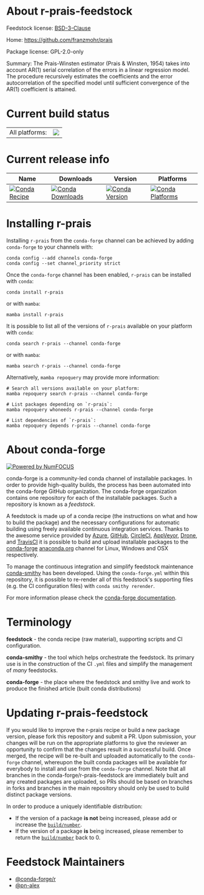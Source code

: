 About r-prais-feedstock
=======================

Feedstock license: [BSD-3-Clause](https://github.com/conda-forge/r-prais-feedstock/blob/main/LICENSE.txt)

Home: https://github.com/franzmohr/prais

Package license: GPL-2.0-only

Summary: The Prais-Winsten estimator (Prais & Winsten, 1954) takes into account AR(1) serial correlation of the errors in a linear regression model. The procedure recursively estimates the coefficients and the error autocorrelation of the specified model until sufficient convergence of the AR(1) coefficient is attained.

Current build status
====================


<table><tr><td>All platforms:</td>
    <td>
      <a href="https://dev.azure.com/conda-forge/feedstock-builds/_build/latest?definitionId=21080&branchName=main">
        <img src="https://dev.azure.com/conda-forge/feedstock-builds/_apis/build/status/r-prais-feedstock?branchName=main">
      </a>
    </td>
  </tr>
</table>

Current release info
====================

| Name | Downloads | Version | Platforms |
| --- | --- | --- | --- |
| [![Conda Recipe](https://img.shields.io/badge/recipe-r--prais-green.svg)](https://anaconda.org/conda-forge/r-prais) | [![Conda Downloads](https://img.shields.io/conda/dn/conda-forge/r-prais.svg)](https://anaconda.org/conda-forge/r-prais) | [![Conda Version](https://img.shields.io/conda/vn/conda-forge/r-prais.svg)](https://anaconda.org/conda-forge/r-prais) | [![Conda Platforms](https://img.shields.io/conda/pn/conda-forge/r-prais.svg)](https://anaconda.org/conda-forge/r-prais) |

Installing r-prais
==================

Installing `r-prais` from the `conda-forge` channel can be achieved by adding `conda-forge` to your channels with:

```
conda config --add channels conda-forge
conda config --set channel_priority strict
```

Once the `conda-forge` channel has been enabled, `r-prais` can be installed with `conda`:

```
conda install r-prais
```

or with `mamba`:

```
mamba install r-prais
```

It is possible to list all of the versions of `r-prais` available on your platform with `conda`:

```
conda search r-prais --channel conda-forge
```

or with `mamba`:

```
mamba search r-prais --channel conda-forge
```

Alternatively, `mamba repoquery` may provide more information:

```
# Search all versions available on your platform:
mamba repoquery search r-prais --channel conda-forge

# List packages depending on `r-prais`:
mamba repoquery whoneeds r-prais --channel conda-forge

# List dependencies of `r-prais`:
mamba repoquery depends r-prais --channel conda-forge
```


About conda-forge
=================

[![Powered by
NumFOCUS](https://img.shields.io/badge/powered%20by-NumFOCUS-orange.svg?style=flat&colorA=E1523D&colorB=007D8A)](https://numfocus.org)

conda-forge is a community-led conda channel of installable packages.
In order to provide high-quality builds, the process has been automated into the
conda-forge GitHub organization. The conda-forge organization contains one repository
for each of the installable packages. Such a repository is known as a *feedstock*.

A feedstock is made up of a conda recipe (the instructions on what and how to build
the package) and the necessary configurations for automatic building using freely
available continuous integration services. Thanks to the awesome service provided by
[Azure](https://azure.microsoft.com/en-us/services/devops/), [GitHub](https://github.com/),
[CircleCI](https://circleci.com/), [AppVeyor](https://www.appveyor.com/),
[Drone](https://cloud.drone.io/welcome), and [TravisCI](https://travis-ci.com/)
it is possible to build and upload installable packages to the
[conda-forge](https://anaconda.org/conda-forge) [anaconda.org](https://anaconda.org/)
channel for Linux, Windows and OSX respectively.

To manage the continuous integration and simplify feedstock maintenance
[conda-smithy](https://github.com/conda-forge/conda-smithy) has been developed.
Using the ``conda-forge.yml`` within this repository, it is possible to re-render all of
this feedstock's supporting files (e.g. the CI configuration files) with ``conda smithy rerender``.

For more information please check the [conda-forge documentation](https://conda-forge.org/docs/).

Terminology
===========

**feedstock** - the conda recipe (raw material), supporting scripts and CI configuration.

**conda-smithy** - the tool which helps orchestrate the feedstock.
                   Its primary use is in the construction of the CI ``.yml`` files
                   and simplify the management of *many* feedstocks.

**conda-forge** - the place where the feedstock and smithy live and work to
                  produce the finished article (built conda distributions)


Updating r-prais-feedstock
==========================

If you would like to improve the r-prais recipe or build a new
package version, please fork this repository and submit a PR. Upon submission,
your changes will be run on the appropriate platforms to give the reviewer an
opportunity to confirm that the changes result in a successful build. Once
merged, the recipe will be re-built and uploaded automatically to the
`conda-forge` channel, whereupon the built conda packages will be available for
everybody to install and use from the `conda-forge` channel.
Note that all branches in the conda-forge/r-prais-feedstock are
immediately built and any created packages are uploaded, so PRs should be based
on branches in forks and branches in the main repository should only be used to
build distinct package versions.

In order to produce a uniquely identifiable distribution:
 * If the version of a package **is not** being increased, please add or increase
   the [``build/number``](https://docs.conda.io/projects/conda-build/en/latest/resources/define-metadata.html#build-number-and-string).
 * If the version of a package **is** being increased, please remember to return
   the [``build/number``](https://docs.conda.io/projects/conda-build/en/latest/resources/define-metadata.html#build-number-and-string)
   back to 0.

Feedstock Maintainers
=====================

* [@conda-forge/r](https://github.com/orgs/conda-forge/teams/r/)
* [@pn-alex](https://github.com/pn-alex/)

